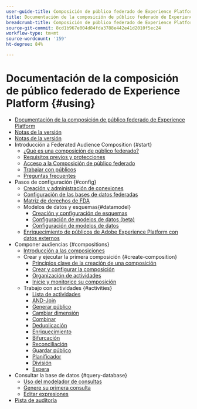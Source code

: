 ```yaml
---
user-guide-title: Composición de público federado de Experience Platform
title: Documentación de la composición de público federado de Experience Platform
breadcrumb-title: Composición de público federado de Experience Platform
source-git-commit: 8cd1b967e004d84fda3788e442e41d2010f5ec24
workflow-type: tm+mt
source-wordcount: '159'
ht-degree: 84%

---
```



# Documentación de la composición de público federado de Experience Platform {#using}

+ [Documentación de la composición de público federado de Experience Platform](home.md)
+ [Notas de la versión](start/release-notes.md)
+ [Notas de la versión](start/e-release-notes.md)
+ Introducción a Federated Audience Composition {#start}
   + [¿Qué es una composición de público federado?](start/get-started.md)
   + [Requisitos previos y protecciones](start/access-prerequisites.md)
   + [Acceso a la Composición de público federado](start/feature-access.md)
   + [Trabajar con públicos](start/audiences.md)
   + [Preguntas frecuentes](start/faq.md)
+ Pasos de configuración {#config}
   + [Creación y administración de conexiones](connections/connections.md)
   + [Configuración de las bases de datos federadas](connections/federated-db.md)
   + [Matriz de derechos de FDA](connections/fda-rights.md)
   + Modelos de datos y esquemas{#datamodel}
      + [Creación y configuración de esquemas](customer/schemas.md)
      + [Configuración de modelos de datos (beta)](data-management/gs-models-beta.md)
      + [Configuración de modelos de datos](data-management/gs-models.md)
   + [Enriquecimiento de públicos de Adobe Experience Platform con datos externos](connections/destinations.md)
+ Componer audiencias {#compositions}
   + [Introducción a las composiciones](compositions/gs-compositions.md)
   + Crear y ejecutar la primera composición {#create-composition}
      + [Principios clave de la creación de una composición](compositions/gs-composition-creation.md)
      + [Crear y configurar la composición](compositions/create-composition.md)
      + [Organización de actividades](compositions/orchestrate-activities.md)
      + [Inicie y monitorice su composición](compositions/start-monitor-composition.md)
   + Trabajo con actividades {#activities}
      + [Lista de actividades](compositions/activities/about-activities.md)
      + [AND-Join](compositions/activities/and-join.md)
      + [Generar público](compositions/activities/build-audience.md)
      + [Cambiar dimensión](compositions/activities/change-dimension.md)
      + [Combinar](compositions/activities/combine.md)
      + [Deduplicación](compositions/activities/deduplication.md)
      + [Enriquecimiento](compositions/activities/enrichment.md)
      + [Bifurcación](compositions/activities/fork.md)
      + [Reconciliación](compositions/activities/reconciliation.md)
      + [Guardar público](compositions/activities/save-audience.md)
      + [Planificador](compositions/activities/scheduler.md)
      + [División](compositions/activities/split.md)
      + [Espera](compositions/activities/wait.md)
+ Consultar la base de datos {#query-database}
   + [Uso del modelador de consultas](query/query-modeler-overview.md)
   + [Genere su primera consulta](query/build-query.md)
   + [Editar expresiones](query/expression-editor.md)
+ [Pista de auditoría](admin/audit-trail.md)

